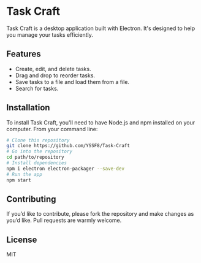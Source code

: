 # Task Craft

Task Craft is a desktop application built with Electron. It's designed to help you manage your tasks efficiently.

## Features

- Create, edit, and delete tasks.
- Drag and drop to reorder tasks.
- Save tasks to a file and load them from a file.
- Search for tasks.

## Installation

To install Task Craft, you'll need to have Node.js and npm installed on your computer. From your command line:

```bash
# Clone this repository
git clone https://github.com/YSSF8/Task-Craft
# Go into the repository
cd path/to/repository
# Install dependencies
npm i electron electron-packager --save-dev
# Run the app
npm start
```

## Contributing

If you’d like to contribute, please fork the repository and make changes as you’d like. Pull requests are warmly welcome.

## License

MIT
